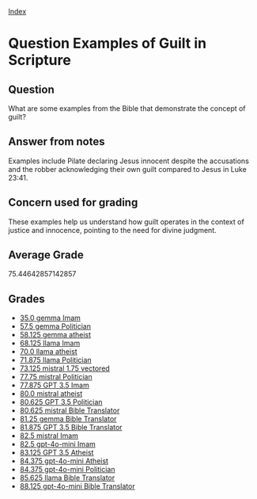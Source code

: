 
[Index](../../index.md)
# Question Examples of Guilt in Scripture
## Question
What are some examples from the Bible that demonstrate the concept of guilt?

## Answer from notes
Examples include Pilate declaring Jesus innocent despite the accusations and the robber acknowledging their own guilt compared to Jesus in Luke 23:41.

## Concern used for grading
These examples help us understand how guilt operates in the context of justice and innocence, pointing to the need for divine judgment.

## Average Grade
75.44642857142857

## Grades
 * [35.0 gemma Imam](../answers/gemma_Imam/Examples_of_Guilt_in_Scripture.md)
 * [57.5 gemma Politician](../answers/gemma_Politician/Examples_of_Guilt_in_Scripture.md)
 * [58.125 gemma atheist](../answers/gemma_atheist/Examples_of_Guilt_in_Scripture.md)
 * [68.125 llama Imam](../answers/llama_Imam/Examples_of_Guilt_in_Scripture.md)
 * [70.0 llama atheist](../answers/llama_atheist/Examples_of_Guilt_in_Scripture.md)
 * [71.875 llama Politician](../answers/llama_Politician/Examples_of_Guilt_in_Scripture.md)
 * [73.125 mistral 1.75 vectored](../answers/mistral_1.75_vectored/Examples_of_Guilt_in_Scripture.md)
 * [77.75 mistral Politician](../answers/mistral_Politician/Examples_of_Guilt_in_Scripture.md)
 * [77.875 GPT 3.5 Imam](../answers/GPT_3.5_Imam/Examples_of_Guilt_in_Scripture.md)
 * [80.0 mistral atheist](../answers/mistral_atheist/Examples_of_Guilt_in_Scripture.md)
 * [80.625 GPT 3.5 Politician](../answers/GPT_3.5_Politician/Examples_of_Guilt_in_Scripture.md)
 * [80.625 mistral Bible Translator](../answers/mistral_Bible_Translator/Examples_of_Guilt_in_Scripture.md)
 * [81.25 gemma Bible Translator](../answers/gemma_Bible_Translator/Examples_of_Guilt_in_Scripture.md)
 * [81.875 GPT 3.5 Bible Translator](../answers/GPT_3.5_Bible_Translator/Examples_of_Guilt_in_Scripture.md)
 * [82.5 mistral Imam](../answers/mistral_Imam/Examples_of_Guilt_in_Scripture.md)
 * [82.5 gpt-4o-mini Imam](../answers/gpt-4o-mini_Imam/Examples_of_Guilt_in_Scripture.md)
 * [83.125 GPT 3.5 Atheist](../answers/GPT_3.5_Atheist/Examples_of_Guilt_in_Scripture.md)
 * [84.375 gpt-4o-mini Atheist](../answers/gpt-4o-mini_Atheist/Examples_of_Guilt_in_Scripture.md)
 * [84.375 gpt-4o-mini Politician](../answers/gpt-4o-mini_Politician/Examples_of_Guilt_in_Scripture.md)
 * [85.625 llama Bible Translator](../answers/llama_Bible_Translator/Examples_of_Guilt_in_Scripture.md)
 * [88.125 gpt-4o-mini Bible Translator](../answers/gpt-4o-mini_Bible_Translator/Examples_of_Guilt_in_Scripture.md)
